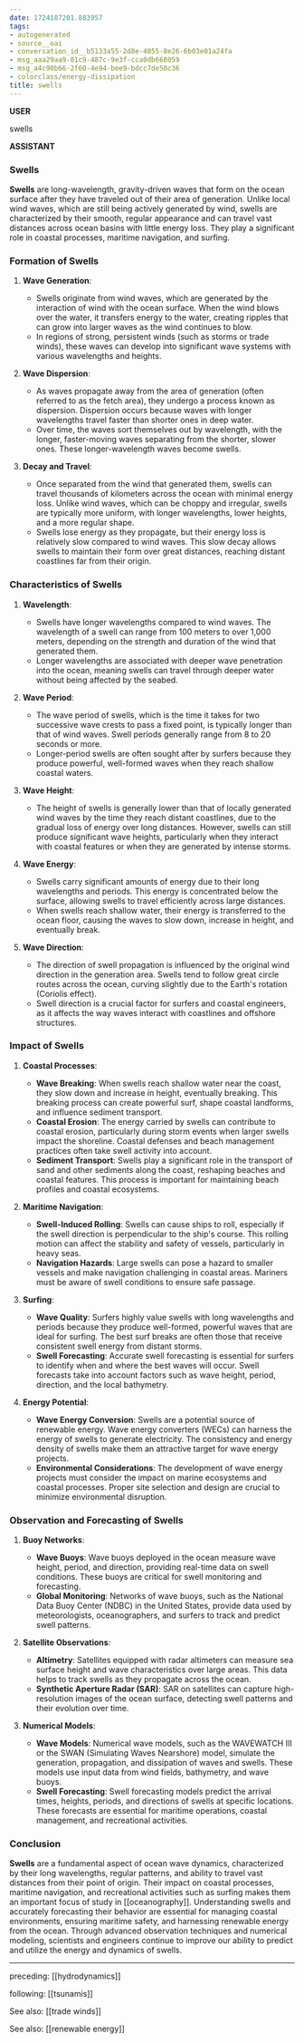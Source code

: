 ```yaml
---
date: 1724187201.883957
tags:
- autogenerated
- source__oai
- conversation_id__b5133a55-2d8e-4055-8e26-6b03e01a24fa
- msg_aaa29aa9-01c9-487c-9e3f-cca0db668059
- msg_a4c90b66-2f60-4e94-bee9-bdcc7de50c36
- colorclass/energy-dissipation
title: swells
---
```


**USER**

swells


**ASSISTANT**

### Swells

**Swells** are long-wavelength, gravity-driven waves that form on the ocean surface after they have traveled out of their area of generation. Unlike local wind waves, which are still being actively generated by wind, swells are characterized by their smooth, regular appearance and can travel vast distances across ocean basins with little energy loss. They play a significant role in coastal processes, maritime navigation, and surfing.

### Formation of Swells

1. **Wave Generation**:
   - Swells originate from wind waves, which are generated by the interaction of wind with the ocean surface. When the wind blows over the water, it transfers energy to the water, creating ripples that can grow into larger waves as the wind continues to blow.
   - In regions of strong, persistent winds (such as storms or trade winds), these waves can develop into significant wave systems with various wavelengths and heights.

2. **Wave Dispersion**:
   - As waves propagate away from the area of generation (often referred to as the fetch area), they undergo a process known as dispersion. Dispersion occurs because waves with longer wavelengths travel faster than shorter ones in deep water.
   - Over time, the waves sort themselves out by wavelength, with the longer, faster-moving waves separating from the shorter, slower ones. These longer-wavelength waves become swells.

3. **Decay and Travel**:
   - Once separated from the wind that generated them, swells can travel thousands of kilometers across the ocean with minimal energy loss. Unlike wind waves, which can be choppy and irregular, swells are typically more uniform, with longer wavelengths, lower heights, and a more regular shape.
   - Swells lose energy as they propagate, but their energy loss is relatively slow compared to wind waves. This slow decay allows swells to maintain their form over great distances, reaching distant coastlines far from their origin.

### Characteristics of Swells

1. **Wavelength**:
   - Swells have longer wavelengths compared to wind waves. The wavelength of a swell can range from 100 meters to over 1,000 meters, depending on the strength and duration of the wind that generated them.
   - Longer wavelengths are associated with deeper wave penetration into the ocean, meaning swells can travel through deeper water without being affected by the seabed.

2. **Wave Period**:
   - The wave period of swells, which is the time it takes for two successive wave crests to pass a fixed point, is typically longer than that of wind waves. Swell periods generally range from 8 to 20 seconds or more.
   - Longer-period swells are often sought after by surfers because they produce powerful, well-formed waves when they reach shallow coastal waters.

3. **Wave Height**:
   - The height of swells is generally lower than that of locally generated wind waves by the time they reach distant coastlines, due to the gradual loss of energy over long distances. However, swells can still produce significant wave heights, particularly when they interact with coastal features or when they are generated by intense storms.

4. **Wave Energy**:
   - Swells carry significant amounts of energy due to their long wavelengths and periods. This energy is concentrated below the surface, allowing swells to travel efficiently across large distances.
   - When swells reach shallow water, their energy is transferred to the ocean floor, causing the waves to slow down, increase in height, and eventually break.

5. **Wave Direction**:
   - The direction of swell propagation is influenced by the original wind direction in the generation area. Swells tend to follow great circle routes across the ocean, curving slightly due to the Earth's rotation (Coriolis effect).
   - Swell direction is a crucial factor for surfers and coastal engineers, as it affects the way waves interact with coastlines and offshore structures.

### Impact of Swells

1. **Coastal Processes**:
   - **Wave Breaking**: When swells reach shallow water near the coast, they slow down and increase in height, eventually breaking. This breaking process can create powerful surf, shape coastal landforms, and influence sediment transport.
   - **Coastal Erosion**: The energy carried by swells can contribute to coastal erosion, particularly during storm events when larger swells impact the shoreline. Coastal defenses and beach management practices often take swell activity into account.
   - **Sediment Transport**: Swells play a significant role in the transport of sand and other sediments along the coast, reshaping beaches and coastal features. This process is important for maintaining beach profiles and coastal ecosystems.

2. **Maritime Navigation**:
   - **Swell-Induced Rolling**: Swells can cause ships to roll, especially if the swell direction is perpendicular to the ship's course. This rolling motion can affect the stability and safety of vessels, particularly in heavy seas.
   - **Navigation Hazards**: Large swells can pose a hazard to smaller vessels and make navigation challenging in coastal areas. Mariners must be aware of swell conditions to ensure safe passage.

3. **Surfing**:
   - **Wave Quality**: Surfers highly value swells with long wavelengths and periods because they produce well-formed, powerful waves that are ideal for surfing. The best surf breaks are often those that receive consistent swell energy from distant storms.
   - **Swell Forecasting**: Accurate swell forecasting is essential for surfers to identify when and where the best waves will occur. Swell forecasts take into account factors such as wave height, period, direction, and the local bathymetry.

4. **Energy Potential**:
   - **Wave Energy Conversion**: Swells are a potential source of renewable energy. Wave energy converters (WECs) can harness the energy of swells to generate electricity. The consistency and energy density of swells make them an attractive target for wave energy projects.
   - **Environmental Considerations**: The development of wave energy projects must consider the impact on marine ecosystems and coastal processes. Proper site selection and design are crucial to minimize environmental disruption.

### Observation and Forecasting of Swells

1. **Buoy Networks**:
   - **Wave Buoys**: Wave buoys deployed in the ocean measure wave height, period, and direction, providing real-time data on swell conditions. These buoys are critical for swell monitoring and forecasting.
   - **Global Monitoring**: Networks of wave buoys, such as the National Data Buoy Center (NDBC) in the United States, provide data used by meteorologists, oceanographers, and surfers to track and predict swell patterns.

2. **Satellite Observations**:
   - **Altimetry**: Satellites equipped with radar altimeters can measure sea surface height and wave characteristics over large areas. This data helps to track swells as they propagate across the ocean.
   - **Synthetic Aperture Radar (SAR)**: SAR on satellites can capture high-resolution images of the ocean surface, detecting swell patterns and their evolution over time.

3. **Numerical Models**:
   - **Wave Models**: Numerical wave models, such as the WAVEWATCH III or the SWAN (Simulating Waves Nearshore) model, simulate the generation, propagation, and dissipation of waves and swells. These models use input data from wind fields, bathymetry, and wave buoys.
   - **Swell Forecasting**: Swell forecasting models predict the arrival times, heights, periods, and directions of swells at specific locations. These forecasts are essential for maritime operations, coastal management, and recreational activities.

### Conclusion

**Swells** are a fundamental aspect of ocean wave dynamics, characterized by their long wavelengths, regular patterns, and ability to travel vast distances from their point of origin. Their impact on coastal processes, maritime navigation, and recreational activities such as surfing makes them an important focus of study in [[oceanography]]. Understanding swells and accurately forecasting their behavior are essential for managing coastal environments, ensuring maritime safety, and harnessing renewable energy from the ocean. Through advanced observation techniques and numerical modeling, scientists and engineers continue to improve our ability to predict and utilize the energy and dynamics of swells.


---

preceding: [[hydrodynamics]]  


following: [[tsunamis]]

See also: [[trade winds]]


See also: [[renewable energy]]